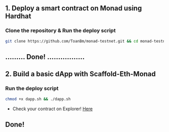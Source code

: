 ## 1. Deploy a smart contract on Monad using Hardhat
### Clone the repository & Run the deploy script
```Bash
git clone https://github.com/ToanBm/monad-testnet.git && cd monad-testnet && chmod +x contract.sh && ./contract.sh
```
## ......... Done! .................

## 2. Build a basic dApp with Scaffold-Eth-Monad
### Run the deploy script
```bash
chmod +x dapp.sh && ./dapp.sh
```

- Check your contract on Explorer! [Here](https://monad-testnet.socialscan.io/)

## Done!

